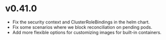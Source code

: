 # v0.41.0

* Fix the security context and ClusterRoleBindings in the helm chart.
* Fix some scenarios where we block reconciliation on pending pods.
* Add more flexible options for customizing images for built-in containers.

